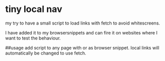 # tiny local nav
my try to have a small script to load links with fetch to avoid whitescreens.

I have added it to my browsersnippets and can fire it on websites where I want to test the behaviour.

##usage
add script to any page with <script src="tln.js"></script> or as browser snippet.
local links will automatically be changed to use fetch.
